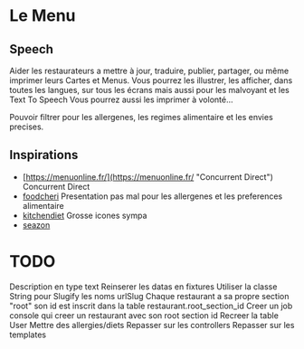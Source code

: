 # Le Menu
## Speech
Aider les restaurateurs a mettre à jour, traduire, publier, partager, ou même imprimer leurs Cartes et Menus.
Vous pourrez les illustrer, les afficher, dans toutes les langues, sur tous les écrans mais aussi pour les malvoyant et les Text To Speech
Vous pourrez aussi les imprimer à volonté...

Pouvoir filtrer pour les allergenes, les regimes alimentaire et les envies precises.

## Inspirations
* [https://menuonline.fr/](https://menuonline.fr/ "Concurrent Direct") Concurrent Direct
* [foodcheri](https://www.foodcheri.com/ "Presentation pas mal pour les allergenes et les preferences alimentaire") Presentation pas mal pour les allergenes et les preferences alimentaire
* [kitchendiet](https://www.kitchendiet.fr/programme-minceur/plats-dietetiques-commander-a-la-carte.html) Grosse icones sympa
* [seazon](https://seazon.fr/menu) 



# TODO
Description en type text
Reinserer les datas en fixtures
Utiliser la classe String pour Slugify les noms urlSlug
Chaque restaurant a sa propre section "root" son id est inscrit dans la table restaurant.root_section_id
Creer un job console qui creer un restaurant avec son root section id
Recreer la table User
Mettre des allergies/diets
Repasser sur les controllers
Repasser sur les templates



